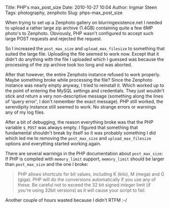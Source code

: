 Title: PHP's max_post_size
Date: 2010-10-27 10:04
Author: Ingmar Steen
Tags: photography, zenphoto
Slug: phps-max_post_size

When trying to set up a Zenphoto gallery on blurringexistence.net I
needed to upload a rather large zip archive (1.4GB) containing quite a
few 6MP photo's to Zenphoto. Obviously, PHP
wasn't configured to accept such large POST
requests and rejected the request.

So I increased the `post_max_size` and `upload_max_filesize` to
something that suited the large file. Uploading the file seemed to work
now. Except that it didn't do anything with the file I uploaded which I
guessed was because the processing of the zip archive took too long and
was aborted.

After that however, the entire Zenphoto instance refused to work
properly. Maybe something broke while processing the file? Since the
Zenphoto instance was nearly empty anyway, I tried to reinstall it.
Which worked up to the point of entering the MySQL settings and
credentials. They just wouldn't stick and return a very non-descriptive
message (something along the lines of 'query error', I don't remember
the exact message). PHP still worked, the
serendipity instance still seemed to work. No strange errors or warnings
any of my log files.

After a bit of debugging, the reason everything broke was that the PHP
variable `$_POST` was always empty. I figured
that something that fundamental shouldn't break by itself so it was
probably something I did which led me to removing the `post_max_size`
and `upload_max_filesize` options and everything started working again.

There are several warnings in the PHP
documentation about `post_max_size`: If PHP is
compiled with `memory_limit` support, `memory_limit` should be larger
than `post_max_size` and the one I broke:

> <span class="caps">PHP</span> allows shortcuts for bit values,
> including K (kilo), M (mega) and G (giga). <span
> class="caps">PHP</span> will do the conversions automatically if you
> use any of these. Be careful not to exceed the 32 bit signed integer
> limit (if you're using 32bit versions) as it will cause your script to
> fail.

Another couple of hours wasted because I didn't RTFM :-/
